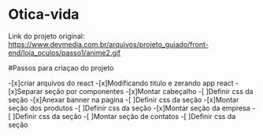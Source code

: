 # Otica-vida

Link do projeto original:
https://www.devmedia.com.br/arquivos/projeto_guiado/front-end/loja_oculos/passo1/anime2.gif

#Passos para criaçao do projeto

-[x]criar arquivos do react
-[x]Modificando titulo e zerando app react
-[x]Separar seção por componentes
-[x]Montar cabeçalho
    -[ ]Definir css da seção
-[x]Anexar banner na pagina
    -[ ]Definir css da seção
-[x]Montar seção dos produtos
     -[ ]Definir css da seção
-[x]Montar seção da empresa
    -[ ]Definir css da seção
-[ ]Montar seção de contatos
    -[ ]Definir css da seção

